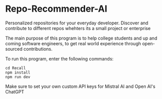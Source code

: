 # Repo-Recommender-AI
Personalized repositories for your everyday developer. Discover and contribute to different repos whehters its a small project or enterprise

The main purpose of this program is to help college students and up and coming software engineers, to get real world experience
through open-sourced contributions.

To run this program, enter the following commands:
```
cd Recall
npm install
npm run dev
```

Make sure to set your own custom API keys for Mistral AI and Open AI's ChatGPT